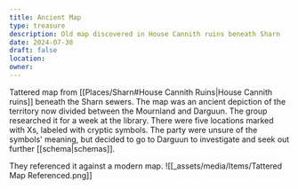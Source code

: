 ```yaml
---
title: Ancient Map
type: treasure
description: Old map discovered in House Cannith ruins beneath Sharn
date: 2024-07-30
draft: false
location: 
owner:
---
```

Tattered map from [[Places/Sharn#House Cannith Ruins|House Cannith ruins]] beneath the Sharn sewers. The map was an ancient depiction of the territory now divided between the Mournland and Darguun. The group researched it for a week at the library. There were five locations marked with Xs, labeled with cryptic symbols. The party were unsure of the symbols' meaning, but decided to go to Darguun to investigate and seek out further [[schema|schemas]].

They referenced it against a modern map.
![[_assets/media/Items/Tattered Map Referenced.png]]